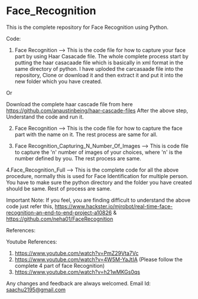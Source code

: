 # Face_Recognition

This is the complete repository for Face Recognition using Python.

Code:  
1. Face Recognition -->  This is the code file for how to capture your face part by using Haar Casacade file.
The whole complete process start by putting the haar casacaade file which is basically in xml format in the same directory of python.
I have uploded the carcasaade file into the repository, Clone or download it and then extract it and put it into the new folder which you have created.

Or

Download the complete haar cascade file from here https://github.com/anaustinbeing/haar-cascade-files
After the above step, Understand the code and run it.

2. Face Recognition --> This is the code file for how to capture the face part with the name on it.
The rest process are same for all.

3. Face Recognition_Capturing_N_Number_Of_Images --> This is code file to capture the 'n' number of images of your choices, where 'n'
 is the number defined by you.
 The rest process are same.
 
 4.Face_Recognition_Full --> This is the complete code for all the above procedure, normally this is used for Face Identification for multiple person.
You have to make sure the python directory and the folder you have created should be same.
Rest of process are same.

Important Note: If you feel, you are finding difficult to understand the above code just refer this, https://www.hackster.io/mjrobot/real-time-face-recognition-an-end-to-end-project-a10826    & https://github.com/neha01/FaceRecognition

References:

Youtube References:
1. https://www.youtube.com/watch?v=PmZ29Vta7Vc
2. https://www.youtube.com/watch?v=4W5M-YaJtIA   (Please follow the complete 4 part of face Recognition)
3. https://www.youtube.com/watch?v=h21wMKGs0qs


Any changes and feedback are always welcomed.
Email Id: saachu2195@gmail.com
